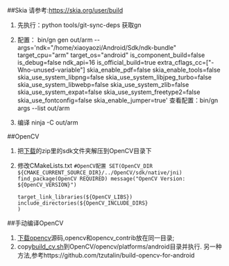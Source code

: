 
##Skia
请参考:https://skia.org/user/build
1. 先执行：python tools/git-sync-deps 获取gn
2. 配置：
   bin/gn gen out/arm      --args='ndk="/home/xiaoyaozi/Android/Sdk/ndk-bundle" target_cpu="arm" target_os="android" is_component_build=false is_debug=false ndk_api=16 is_official_build=true extra_cflags_cc=["-Wno-unused-variable"] skia_enable_pdf=false skia_enable_tools=false skia_use_system_libpng=false skia_use_system_libjpeg_turbo=false skia_use_system_libwebp=false skia_use_system_zlib=false skia_use_system_expat=false skia_use_system_freetype2=false skia_use_fontconfig=false skia_enable_jumper=true'
   查看配置：bin/gn args --list out/arm
   
3. 编译
   ninja -C out/arm
   
   
   
##OpenCV
1. 把[下载](https://sourceforge.net/projects/opencvlibrary/files/opencv-android/)的zip里的sdk文件夹解压到OpenCV目录下
2. 修改CMakeLists.txt
    `#OpenCV配置
     SET(OpenCV_DIR ${CMAKE_CURRENT_SOURCE_DIR}/../OpenCV/sdk/native/jni)
     find_package(OpenCV REQUIRED)
     message("OpenCV Version: ${OpenCV_VERSION}")
    `
    
    `target_link_libraries(${OpenCV_LIBS})   
     include_directories(${OpenCV_INCLUDE_DIRS}                          )
    `
    
##手动编译OpenCV
1. [下载opencv](https://github.com/opencv)源码,opencv和opencv_contrib放在同一目录;
2. copy[build_cv.sh](./build_cv.sh)到OpenCV/opencv/platforms/android目录并执行.
   另一种方法,参考https://github.com/tzutalin/build-opencv-for-android